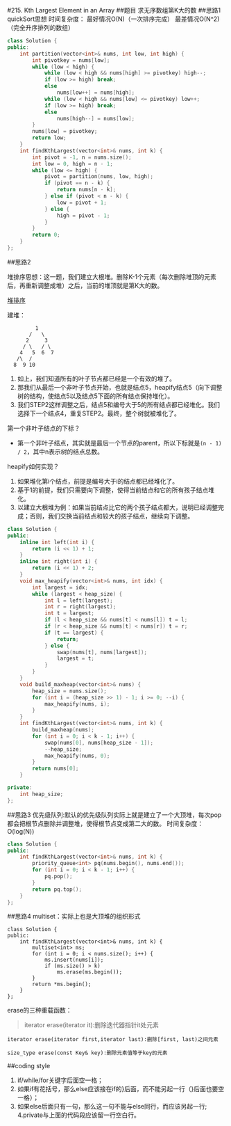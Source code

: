 #215. Kth Largest Element in an Array
##题目
求无序数组第K大的数
##思路1
quickSort思想
时间复杂度：
最好情况O(N)（一次排序完成）
最差情况O(N^2)（完全升序排列的数组）
```C++
class Solution {
public:
    int partition(vector<int>& nums, int low, int high) {
        int pivotkey = nums[low];
        while (low < high) {
            while (low < high && nums[high] >= pivotkey) high--;
            if (low >= high) break;
            else
                nums[low++] = nums[high];
            while (low < high && nums[low] <= pivotkey) low++;
            if (low >= high) break;
            else
                nums[high--] = nums[low];
        }
        nums[low] = pivotkey;
        return low;
    }
    int findKthLargest(vector<int>& nums, int k) {
        int pivot = -1, n = nums.size();
        int low = 0, high = n - 1;
        while (low <= high) {
            pivot = partition(nums, low, high);
            if (pivot == n - k) {
                return nums[n - k];
            } else if (pivot < n - k) {
                low = pivot + 1;
            } else {
                high = pivot - 1;
            }
        }
        return 0;
    }
};
```
##思路2

堆排序思想：这一题，我们建立大根堆。删除K-1个元素（每次删除堆顶的元素后，再重新调整成堆）之后，当前的堆顶就是第K大的数。

[堆排序](http://blog.csdn.net/morewindows/article/details/6709644/)

建堆：
```
         1
       /   \
      2     3
     / \   / \
    4   5  6  7
   /\  /
  8  9 10
```

1. 如上，我们知道所有的叶子节点都已经是一个有效的堆了。
2. 那我们从最后一个非叶子节点开始，也就是结点5，heapify结点5（向下调整树的结构，使结点5以及结点5下面的所有结点保持堆化）。
3. 我们STEP2这样调整之后，结点5和编号大于5的所有结点都已经堆化。我们选择下一个结点4，重复STEP2。最终，整个树就被堆化了。

第一个非叶子结点的下标？
 - 第一个非叶子结点，其实就是最后一个节点的parent，所以下标就是`(n - 1) / 2`，其中n表示树的结点总数。

heapify如何实现？

1. 如果堆化第i个结点，前提是编号大于i的结点都已经堆化了。
2. 基于1的前提，我们只需要向下调整，使得当前结点和它的所有孩子结点堆化。
3. 以建立大根堆为例：如果当前结点比它的两个孩子结点都大，说明已经调整完成；否则，我们交换当前结点和较大的孩子结点，继续向下调整。

```C++
class Solution {
public:
    inline int left(int i) {
        return (i << 1) + 1;
    }
    inline int right(int i) {
        return (i << 1) + 2;
    }
    void max_heapify(vector<int>& nums, int idx) {
        int largest = idx;
        while (largest < heap_size) {
            int l = left(largest);
            int r = right(largest);
            int t = largest;
            if (l < heap_size && nums[t] < nums[l]) t = l;
            if (r < heap_size && nums[t] < nums[r]) t = r;
            if (t == largest) {
                return;
            } else {
                swap(nums[t], nums[largest]);
                largest = t;
            }
        }
    }
    void build_maxheap(vector<int>& nums) {
        heap_size = nums.size();
        for (int i = (heap_size >> 1) - 1; i >= 0; --i) {
            max_heapify(nums, i);
        }
    }
    int findKthLargest(vector<int>& nums, int k) {
        build_maxheap(nums);
        for (int i = 0; i < k - 1; i++) {
            swap(nums[0], nums[heap_size - 1]);
            --heap_size;
            max_heapify(nums, 0);
        }
        return nums[0];
    }

private:
    int heap_size;
};
```


##思路3
优先级队列:默认的优先级队列实际上就是建立了一个大顶堆，每次pop都会把根节点删除并调整堆，使得根节点变成第二大的数。
时间复杂度：O(log(N))
```C++
class Solution {
public:
    int findKthLargest(vector<int>& nums, int k) {
        priority_queue<int> pq(nums.begin(), nums.end());
        for (int i = 0; i < k - 1; i++) {
            pq.pop();
        }
        return pq.top();
    }
};
```
##思路4
multiset：实际上也是大顶堆的组织形式
```
class Solution {
public:
    int findKthLargest(vector<int>& nums, int k) {
        multiset<int> ms;
        for (int i = 0; i < nums.size(); i++) {
            ms.insert(nums[i]);
            if (ms.size() > k)
                ms.erase(ms.begin());
        }
        return *ms.begin();
    }
};
```
erase的三种重载函数：
>   iterator erase(iterator it):删除迭代器指针it处元素

    iterator erase(iterator first,iterator last):删除[first, last)之间元素

    size_type erase(const Key& key):删除元素值等于key的元素

##coding style
1. if/while/for关键字后面空一格；
2. 如果if有花括号，那么else应该接在if的}后面，而不能另起一行（}后面也要空一格）；
3. 如果else后面只有一句，那么这一句不能与else同行，而应该另起一行;
4.private与上面的代码段应该留一行空白行。
